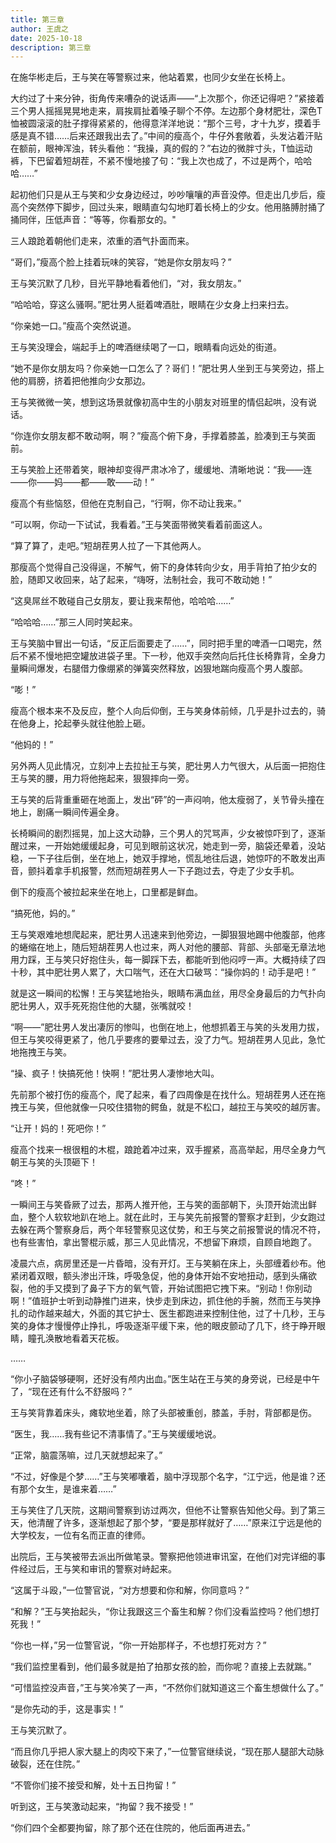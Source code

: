 ```yaml
---
title: 第三章
author: 王虞之
date: 2025-10-18
description: 第三章
---
```


在施华彬走后，王与笑在等警察过来，他站着累，也同少女坐在长椅上。

大约过了十来分钟，街角传来嘈杂的说话声——“上次那个，你还记得吧？”紧接着三个男人摇摇晃晃地走来，肩挨肩扯着嗓子聊个不停。左边那个身材肥壮，深色T恤被圆滚滚的肚子撑得紧紧的，他得意洋洋地说：“那个三号，才十九岁，摸着手感是真不错……后来还跟我出去了。”中间的瘦高个，牛仔外套敞着，头发沾着汗贴在额前，眼神浑浊，转头看他：“我操，真的假的？”右边的微胖寸头，T恤运动裤，下巴留着短胡茬，不紧不慢地接了句：“我上次也成了，不过是两个，哈哈哈……”

起初他们只是从王与笑和少女身边经过，吵吵嚷嚷的声音没停。但走出几步后，瘦高个突然停下脚步，回过头来，眼睛直勾勾地盯着长椅上的少女。他用胳膊肘捅了捅同伴，压低声音：“等等，你看那女的。"

三人踉跄着朝他们走来，浓重的酒气扑面而来。

“哥们，”瘦高个脸上挂着玩味的笑容，“她是你女朋友吗？”

王与笑沉默了几秒，目光平静地看着他们，“对，我女朋友。”

“哈哈哈，穿这么骚啊。”肥壮男人挺着啤酒肚，眼睛在少女身上扫来扫去。

“你亲她一口。”瘦高个突然说道。

王与笑没理会，端起手上的啤酒继续喝了一口，眼睛看向远处的街道。

“她不是你女朋友吗？你亲她一口怎么了？哥们！”肥壮男人坐到王与笑旁边，搭上他的肩膀，挤着把他推向少女那边。

王与笑微微一笑，想到这场景就像初高中生的小朋友对班里的情侣起哄，没有说话。

“你连你女朋友都不敢动啊，啊？”瘦高个俯下身，手撑着膝盖，脸凑到王与笑面前。

王与笑脸上还带着笑，眼神却变得严肃冰冷了，缓缓地、清晰地说：“我——连——你——妈——都——敢——动！”

瘦高个有些恼怒，但他在克制自己，“行啊，你不动让我来。”

“可以啊，你动一下试试，我看着。”王与笑面带微笑看着前面这人。

“算了算了，走吧。”短胡茬男人拉了一下其他两人。

那瘦高个觉得自己没得逞，不解气，俯下的身体转向少女，用手背拍了拍少女的脸，随即又收回来，站了起来，“嗨呀，法制社会，我可不敢动她！”

“这臭屌丝不敢碰自己女朋友，要让我来帮他，哈哈哈……”

“哈哈哈……”那三人同时笑起来。

王与笑脑中冒出一句话，“反正后面要走了……”，同时把手里的啤酒一口喝完，然后不紧不慢地把空罐放进袋子里。下一秒，他双手突然向后托住长椅靠背，全身力量瞬间爆发，右腿借力像绷紧的弹簧突然释放，凶狠地踹向瘦高个男人腹部。

“嘭！”

瘦高个根本来不及反应，整个人向后仰倒，王与笑身体前倾，几乎是扑过去的，骑在他身上，抡起拳头就往他脸上砸。

“他妈的！”

另外两人见此情况，立刻冲上去拉扯王与笑，肥壮男人力气很大，从后面一把抱住王与笑的腰，用力将他拖起来，狠狠摔向一旁。

王与笑的后背重重砸在地面上，发出“砰”的一声闷响，他太瘦弱了，关节骨头撞在地上，剧痛一瞬间传遍全身。

长椅瞬间的剧烈摇晃，加上这大动静，三个男人的咒骂声，少女被惊吓到了，逐渐醒过来，一开始她缓缓起身，可见到眼前这状况，她走到一旁，脑袋还晕着，没站稳，一下子往后倒，坐在地上，她双手撑地，慌乱地往后退，她惊吓的不敢发出声音，颤抖着拿手机报警，然而短胡茬男人一下子跑过去，夺走了少女手机。

倒下的瘦高个被拉起来坐在地上，口里都是鲜血。

“搞死他，妈的。”

王与笑艰难地想爬起来，肥壮男人迅速来到他旁边，一脚狠狠地踢中他腹部，他疼的蜷缩在地上，随后短胡茬男人也过来，两人对他的腰部、背部、头部毫无章法地用力踩，王与笑只好抱住头，每一脚踩下去，都能听到他闷哼一声。大概持续了四十秒，其中肥壮男人累了，大口喘气，还在大口破骂：“操你妈的！动手是吧！”

就是这一瞬间的松懈！王与笑猛地抬头，眼睛布满血丝，用尽全身最后的力气扑向肥壮男人，双手死死抱住他的大腿，张嘴就咬！

“啊——”肥壮男人发出凄厉的惨叫，也倒在地上，他想抓着王与笑的头发用力拔，但王与笑咬得更紧了，他几乎要疼的要晕过去，没了力气。短胡茬男人见此，急忙地拖拽王与笑。

“操、疯子！快搞死他！快啊！”肥壮男人凄惨地大叫。

先前那个被打伤的瘦高个，爬了起来，看了四周像是在找什么。短胡茬男人还在拖拽王与笑，但他就像一只咬住猎物的鳄鱼，就是不松口，越拉王与笑咬的越厉害。

“让开！妈的！死吧你！”

瘦高个找来一根很粗的木棍，踉跄着冲过来，双手握紧，高高举起，用尽全身力气朝王与笑的头顶砸下！

“咚！”

一瞬间王与笑昏厥了过去，那两人推开他，王与笑的面部朝下，头顶开始流出鲜血，整个人软软地趴在地上。就在此时，王与笑先前报警的警察才赶到，少女跑过去躲在两个警察身后，两个年轻警察见这仗势，和王与笑之前报警说的情况不符，也有些害怕，拿出警棍示威，那三人见此情况，不想留下麻烦，自顾自地跑了。

凌晨六点，病房里还是一片昏暗，没有开灯。王与笑躺在床上，头部缠着纱布。他紧闭着双眼，额头渗出汗珠，呼吸急促，他的身体开始不安地扭动，感到头痛欲裂，他的手又摸到了鼻子下方的氧气管，开始试图把它拽下来。“别动！你别动啊！”值班护士听到动静推门进来，快步走到床边，抓住他的手腕，然而王与笑挣扎的动作越来越大，外面的其它护士、医生都跑进来控制住他，过了十几秒，王与笑的身体才慢慢停止挣扎，呼吸逐渐平缓下来，他的眼皮颤动了几下，终于睁开眼睛，瞳孔涣散地看着天花板。

……

“你小子脑袋够硬啊，还好没有颅内出血。”医生站在王与笑的身旁说，已经是中午了，“现在还有什么不舒服吗？”

王与笑背靠着床头，瘫软地坐着，除了头部被重创，膝盖，手肘，背部都是伤。

“医生，我……我有些记不清事情了。”王与笑缓缓地说。

“正常，脑震荡嘛，过几天就想起来了。”

“不过，好像是个梦……”王与笑嘟囔着，脑中浮现那个名字，“江宁远，他是谁？还有那个女生，是谁来着……”

王与笑住了几天院，这期间警察到访过两次，但他不让警察告知他父母。到了第三天，他清醒了许多，逐渐想起了那个梦，“要是那样就好了……”原来江宁远是他的大学校友，一位有名而正直的律师。

出院后，王与笑被带去派出所做笔录。警察把他领进审讯室，在他们对完详细的事件经过后，王与笑和审讯的警察对峙起来。

“这属于斗殴，”一位警官说，“对方想要和你和解，你同意吗？”

“和解？”王与笑抬起头，“你让我跟这三个畜生和解？你们没看监控吗？他们想打死我！”

“你也一样，”另一位警官说，“你一开始那样子，不也想打死对方？”

“我们监控里看到，他们最多就是拍了拍那女孩的脸，而你呢？直接上去就踹。”

“可惜监控没声音，”王与笑冷笑了一声，“不然你们就知道这三个畜生想做什么了。”

“是你先动的手，这是事实！”

王与笑沉默了。

“而且你几乎把人家大腿上的肉咬下来了，”一位警官继续说，“现在那人腿部大动脉破裂，还在住院。”

“不管你们接不接受和解，处十五日拘留！”

听到这，王与笑激动起来，“拘留？我不接受！”

“你们四个全都要拘留，除了那个还在住院的，他后面再进去。”